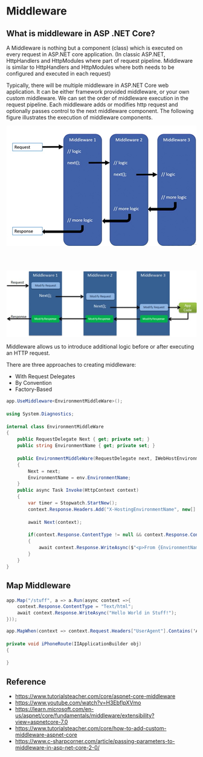 # Middleware

## What is middleware in ASP .NET Core?

A Middleware is nothing but a component (class) which is executed on every request in ASP.NET core application. 
(In classic ASP.NET, HttpHandlers and HttpModules where part of request pipeline.  Middleware is similar to 
HttpHandlers and HttpModules where both needs to be configured and executed in each request)

Typically, there will be multiple middleware in ASP.NET Core web application. It can be either framework 
provided middleware, or your own custom middleware. We can set the order of middleware execution 
in the request pipeline. Each middleware adds or modifies http request and optionally passes control to the next
middleware component. The following figure illustrates the execution of middleware components.

![middleware-1](Images/middleware-1.jpg "middleware")

<br/>
<br/>

![middleware-2](Images/middleware-2.jpg "middleware")

Middleware allows us to introduce additional logic before or after executing an HTTP request.

There are three approaches to creating middleware:
- With Request Delegates
- By Convention
- Factory-Based

```c#
app.UseMiddleware<EnvironmentMiddleWare>();

using System.Diagnostics;

internal class EnvironmentMiddleWare
{
	public RequestDelegate Next { get; private set; }
	public string EnvironmentName { get; private set; }

	public EnvironmentMiddleWare(RequestDelegate next, IWebHostEnvironment env)
	{
		Next = next;
		EnvironmentName = env.EnvironmentName;
	}
	public async Task Invoke(HttpContext context)
	{
		var timer = Stopwatch.StartNew();
		context.Response.Headers.Add("X-HostingEnvironmentName", new[] { EnvironmentName });

		await Next(context);

		if(context.Response.ContentType != null && context.Response.ContentType.Contains("application/json"))
		{
			await context.Response.WriteAsync($"<p>From {EnvironmentName} in {timer.ElapsedMilliseconds} ms</p>");
		}
	}
}
```

## Map Middleware

```c#
app.Map("/stuff", a => a.Run(async context =>{
	context.Response.ContentType = "Text/html";
	await context.Response.WriteAsync("Hello World in Stuff!");
}));
```

```c#
app.MapWhen(context => context.Request.Headers["UserAgent"].Contains('Apple-iPhone'), iphoneRoute); 

private void iPhoneRoute(IIApplicationBuilder obj)
{

}
```

## Reference

* https://www.tutorialsteacher.com/core/aspnet-core-middleware
* https://www.youtube.com/watch?v=H3EbflpXVmo
* https://learn.microsoft.com/en-us/aspnet/core/fundamentals/middleware/extensibility?view=aspnetcore-7.0
* https://www.tutorialsteacher.com/core/how-to-add-custom-middleware-aspnet-core
* https://www.c-sharpcorner.com/article/passing-parameters-to-middleware-in-asp-net-core-2-0/
